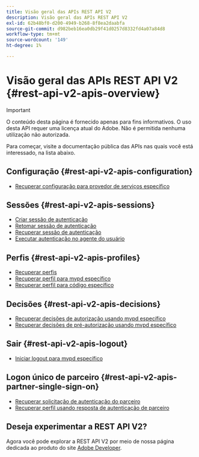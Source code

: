 ```yaml
---
title: Visão geral das APIs REST API V2
description: Visão geral das APIs REST API V2
exl-id: 62b48bf0-d200-4949-b268-8f8ea2daabfa
source-git-commit: d982beb16ea0db29f41d0257d8332fd4a07a84d8
workflow-type: tm+mt
source-wordcount: '149'
ht-degree: 1%

---
```


# Visão geral das APIs REST API V2 {#rest-api-v2-apis-overview}

>[!IMPORTANT]
>
> O conteúdo desta página é fornecido apenas para fins informativos. O uso desta API requer uma licença atual do Adobe. Não é permitida nenhuma utilização não autorizada.

Para começar, visite a documentação pública das APIs nas quais você está interessado, na lista abaixo.

## Configuração {#rest-api-v2-apis-configuration}

* [Recuperar configuração para provedor de serviços específico](configuration-apis/rest-api-v2-configuration-apis-retrieve-configuration-for-specific-service-provider.md)

## Sessões {#rest-api-v2-apis-sessions}

* [Criar sessão de autenticação](sessions-apis/rest-api-v2-sessions-apis-create-authentication-session.md)
* [Retomar sessão de autenticação](sessions-apis/rest-api-v2-sessions-apis-resume-authentication-session.md)
* [Recuperar sessão de autenticação](sessions-apis/rest-api-v2-sessions-apis-retrieve-authentication-session-information-using-code.md)
* [Executar autenticação no agente do usuário](sessions-apis/rest-api-v2-sessions-apis-perform-authentication-in-user-agent.md)

## Perfis {#rest-api-v2-apis-profiles}

* [Recuperar perfis](profiles-apis/rest-api-v2-profiles-apis-retrieve-profiles.md)
* [Recuperar perfil para mvpd específico](profiles-apis/rest-api-v2-profiles-apis-retrieve-profile-for-specific-mvpd.md)
* [Recuperar perfil para código específico](profiles-apis/rest-api-v2-profiles-apis-retrieve-profile-for-specific-code.md)

## Decisões {#rest-api-v2-apis-decisions}

* [Recuperar decisões de autorização usando mvpd específico](decisions-apis/rest-api-v2-decisions-apis-retrieve-authorization-decisions-using-specific-mvpd.md)
* [Recuperar decisões de pré-autorização usando mvpd específico](decisions-apis/rest-api-v2-decisions-apis-retrieve-preauthorization-decisions-using-specific-mvpd.md)

## Sair {#rest-api-v2-apis-logout}

* [Iniciar logout para mvpd específico](logout-apis/rest-api-v2-logout-apis-initiate-logout-for-specific-mvpd.md)

## Logon único de parceiro {#rest-api-v2-apis-partner-single-sign-on}

* [Recuperar solicitação de autenticação do parceiro](partner-single-sign-on-apis/rest-api-v2-partner-single-sign-on-apis-retrieve-partner-authentication-request.md)
* [Recuperar perfil usando resposta de autenticação de parceiro](partner-single-sign-on-apis/rest-api-v2-partner-single-sign-on-apis-retrieve-profile-using-partner-authentication-response.md)

## Deseja experimentar a REST API V2?

Agora você pode explorar a REST API V2 por meio de nossa página dedicada ao produto do site [Adobe Developer](https://developer.adobe.com/adobe-pass/).
